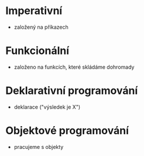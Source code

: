 # Imperativní
- založený na příkazech
# Funkcionální
- založeno na funkcích, které skládáme dohromady
# Deklarativní programování
- deklarace ("výsledek je X")
# Objektové programování
- pracujeme s objekty